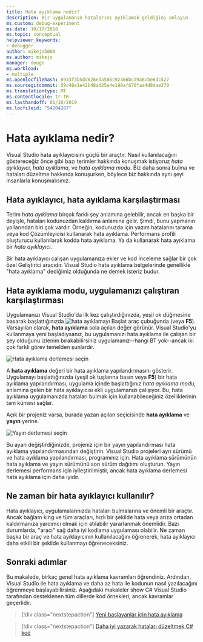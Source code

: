 ```yaml
---
title: Hata ayıklama nedir?
description: Bir uygulamanın hatalarını ayıklamak geldiğini anlayın
ms.custom: debug-experiment
ms.date: 10/17/2018
ms.topic: conceptual
helpviewer_keywords:
- debugger
author: mikejo5000
ms.author: mikejo
manager: douge
ms.workload:
- multiple
ms.openlocfilehash: 6933f3b5dd826eda586c92466bcd9a8cbe6dc527
ms.sourcegitcommit: 59c48e1e42b48ad25a4e198af670faa4d8dae370
ms.translationtype: MT
ms.contentlocale: tr-TR
ms.lasthandoff: 01/10/2019
ms.locfileid: "54204287"
---
```

# <a name="what-is-debugging"></a>Hata ayıklama nedir?

Visual Studio hata ayıklayıcısını güçlü bir araçtır. Nasıl kullanılacağını göstereceğiz önce gibi bazı terimler hakkında konuşmak istiyoruz *hata ayıklayıcı*, *hata ayıklama*, ve *hata ayıklama modu*. Biz daha sonra bulma ve hataları düzeltme hakkında konuşurken, böylece biz hakkında aynı şeyi insanlarla konuşmalısınız.

## <a name="debugger-vs-debugging"></a>Hata ayıklayıcı, hata ayıklama karşılaştırması

Terim *hata ayıklama* birçok farklı şey anlamına gelebilir, ancak en başka bir deyişle, hataları kodunuzdan kaldırma anlamına gelir. Şimdi, bunu yapmanın yollarından biri çok vardır. Örneğin, kodunuzda için yazım hatalarını tarama veya kod Çözümleyicisi kullanarak hata ayıklama. Performans profili oluşturucu kullanılarak kodda hata ayıklama. Ya da kullanarak hata ayıklama bir *hata ayıklayıcı*.

Bir hata ayıklayıcı çalışan uygulamanıza ekler ve kod İnceleme sağlar bir çok özel Geliştirici aracıdır. Visual Studio hata ayıklama belgelerinde genellikle "hata ayıklama" dediğimiz olduğunda ne demek isteriz budur.

## <a name="debug-mode-vs-running-your-app"></a>Hata ayıklama modu, uygulamanızı çalıştıran karşılaştırması

Uygulamanızı Visual Studio'da ilk kez çalıştırdığınızda, yeşil ok düğmesine basarak başlattığınızda ![hata ayıklamayı Başlat](../debugger/media/dbg-tour-start-debugging.png "hata ayıklamayı Başlat") araç çubuğunda (veya **F5**). Varsayılan olarak, **hata ayıklama** sola açılan değer görünür. Visual Studio'yu kullanmaya yeni başladıysanız, bu uygulamanızı hata ayıklama ile çalışan bir şey olduğunu izlenim bırakabilirsiniz uygulamanız--hangi BT yok--ancak iki çok farklı görev temelden şunlardır.

![Hata ayıklama derlemesi seçin](../debugger/media/what-is-debugging-debug-build.png)

A **hata ayıklama** değeri bir hata ayıklama yapılandırmasını gösterir. Uygulamayı başlattığınızda (yeşil ok tuşlarına basın veya **F5**) bir hata ayıklama yapılandırması, uygulama içinde başlattığınız *hata ayıklama modu*, anlamına gelen bir hata ayıklayıcısı ekli uygulamanızı çalışıyor. Bu, hata ayıklama uygulamanızda hataları bulmak için kullanabileceğiniz özelliklerinin tam kümesi sağlar.

Açık bir projeniz varsa, burada yazan açılan seçicisinde **hata ayıklama** ve **yayın** yerine.

![Yayın derlemesi seçin](../debugger/media/what-is-debugging-release-build.png)

Bu ayarı değiştirdiğinizde, projeniz için bir yayın yapılandırması hata ayıklama yapılandırmasından değiştirin. Visual Studio projeleri ayrı sürümü ve hata ayıklama yapılandırması, programınız için. Hata ayıklama sürümünün hata ayıklama ve yayın sürümünü son sürüm dağıtımı oluşturun. Yayın derlemesi performans için iyileştirilmiştir, ancak hata ayıklama derlemesi hata ayıklama için daha iyidir.

## <a name="when-to-use-a-debugger"></a>Ne zaman bir hata ayıklayıcı kullanılır?

Hata ayıklayıcı, uygulamalarınızda hataları bulmalarına ve önemli bir araçtır. Ancak bağlam king ve tüm araçları, hızlı bir şekilde hata veya arıza ortadan kaldırmanıza yardımcı olmak için atılabilir yararlanmak önemlidir. Bazı durumlarda, "aracı" sağ daha iyi kodlama uygulaması olabilir. Ne zaman başka bir araç ve hata ayıklayıcının kullanılacağını öğrenerek, hata ayıklayıcı daha etkili bir şekilde kullanmayı öğreneceksiniz.

## <a name="next-steps"></a>Sonraki adımlar

Bu makalede, birkaç genel hata ayıklama kavramları öğrendiniz. Ardından, Visual Studio ile hata ayıklama ve daha az hata ile kodunun nasıl yazılacağını öğrenmeye başlayabilirsiniz. Aşağıdaki makaleler show C# Visual Studio tarafından desteklenen tüm dillerde kod örnekleri, ancak kavramlar geçerlidir.

> [!div class="nextstepaction"]
> [Yeni başlayanlar için hata ayıklama](../debugger/debugging-absolute-beginners.md)

> [!div class="nextstepaction"]
> [Daha iyi yazarak hataları düzeltmek C# kod](../debugger/write-better-code-with-visual-studio.md)
